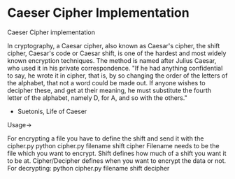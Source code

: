 # Caeser Cipher Implementation
Caeser Cipher implementation


In cryptography, a Caesar cipher, also known as Caesar's cipher, the shift cipher, Caesar's code or Caesar shift, is one of the hardest and most widely known encryption techniques. The method is named after Julius Caesar, who used it in his private correspondence.
  "If he had anything confidential to say, he wrote it in cipher, that is, by so changing the order of the letters of the alphabet, that not a word could be made out. If anyone wishes to decipher these, and get at their meaning, he must substitute the fourth letter of the alphabet, namely D, for A, and so with the others."
  - Suetonis, Life of Caeser

Usage->

For encrypting a file you have to define the shift and send it with the cipher.py
python cipher.py filename shift cipher
Filename needs to be the file which you want to encrypt.
Shift defines how much of a shift you want it to be at.
Cipher/Decipher defines when you want to encrypt the data or not.
For decrypting:
python cipher.py filename shift decipher
